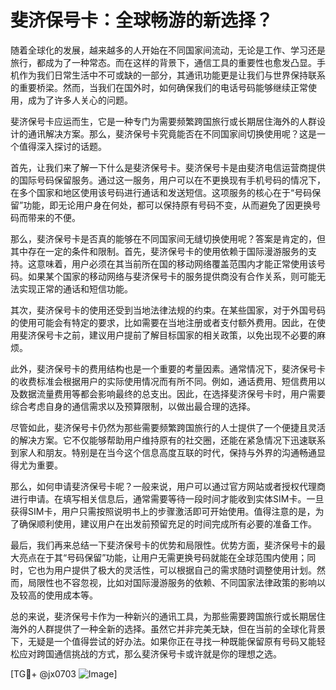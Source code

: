 # 斐济保号卡：全球畅游的新选择？

随着全球化的发展，越来越多的人开始在不同国家间流动，无论是工作、学习还是旅行，都成为了一种常态。而在这样的背景下，通信工具的重要性也愈发凸显。手机作为我们日常生活中不可或缺的一部分，其通讯功能更是让我们与世界保持联系的重要桥梁。然而，当我们在国外时，如何确保我们的电话号码能够继续正常使用，成为了许多人关心的问题。

斐济保号卡应运而生，它是一种专门为需要频繁跨国旅行或长期居住海外的人群设计的通讯解决方案。那么，斐济保号卡究竟能否在不同国家间切换使用呢？这是一个值得深入探讨的话题。

首先，让我们来了解一下什么是斐济保号卡。斐济保号卡是由斐济电信运营商提供的国际号码保留服务。通过这一服务，用户可以在不更换现有手机号码的情况下，在多个国家和地区使用该号码进行通话和发送短信。这项服务的核心在于“号码保留”功能，即无论用户身在何处，都可以保持原有号码不变，从而避免了因更换号码而带来的不便。

那么，斐济保号卡是否真的能够在不同国家间无缝切换使用呢？答案是肯定的，但其中存在一定的条件和限制。首先，斐济保号卡的使用依赖于国际漫游服务的支持。这意味着，用户必须在其当前所在国的移动网络覆盖范围内才能正常使用该号码。如果某个国家的移动网络与斐济保号卡的服务提供商没有合作关系，则可能无法实现正常的通话和短信功能。

其次，斐济保号卡的使用还受到当地法律法规的约束。在某些国家，对于外国号码的使用可能会有特定的要求，比如需要在当地注册或者支付额外费用。因此，在使用斐济保号卡之前，建议用户提前了解目标国家的相关政策，以免出现不必要的麻烦。

此外，斐济保号卡的费用结构也是一个重要的考量因素。通常情况下，斐济保号卡的收费标准会根据用户的实际使用情况而有所不同。例如，通话费用、短信费用以及数据流量费用等都会影响最终的总支出。因此，在选择斐济保号卡时，用户需要综合考虑自身的通信需求以及预算限制，以做出最合理的选择。

尽管如此，斐济保号卡仍然为那些需要频繁跨国旅行的人士提供了一个便捷且灵活的解决方案。它不仅能够帮助用户维持原有的社交圈，还能在紧急情况下迅速联系到家人和朋友。特别是在当今这个信息高度互联的时代，保持与外界的沟通畅通显得尤为重要。

那么，如何申请斐济保号卡呢？一般来说，用户可以通过官方网站或者授权代理商进行申请。在填写相关信息后，通常需要等待一段时间才能收到实体SIM卡。一旦获得SIM卡，用户只需按照说明书上的步骤激活即可开始使用。值得注意的是，为了确保顺利使用，建议用户在出发前预留充足的时间完成所有必要的准备工作。

最后，我们再来总结一下斐济保号卡的优势和局限性。优势方面，斐济保号卡的最大亮点在于其“号码保留”功能，让用户无需更换号码就能在全球范围内使用；同时，它也为用户提供了极大的灵活性，可以根据自己的需求随时调整使用计划。然而，局限性也不容忽视，比如对国际漫游服务的依赖、不同国家法律政策的影响以及较高的使用成本等。

总的来说，斐济保号卡作为一种新兴的通讯工具，为那些需要跨国旅行或长期居住海外的人群提供了一种全新的选择。虽然它并非完美无缺，但在当前的全球化背景下，无疑是一个值得尝试的好办法。如果你正在寻找一种既能保留原有号码又能轻松应对跨国通信挑战的方式，那么斐济保号卡或许就是你的理想之选。

[TG💪+ @jx0703 ![Image](https://github.com/user-attachments/assets/dbca1d08-cadb-493c-b0ec-ad6f7a83f270)]